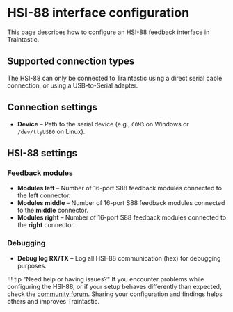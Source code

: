 # HSI-88 interface configuration

This page describes how to configure an HSI-88 feedback interface in Traintastic.

## Supported connection types

The HSI-88  can only be connected to Traintastic using a direct serial cable connection, or using a USB-to-Serial adapter.

## Connection settings

- **Device** – Path to the serial device (e.g., `COM3` on Windows or `/dev/ttyUSB0` on Linux).

## HSI-88 settings

### Feedback modules

- **Modules left** – Number of 16-port S88 feedback modules connected to the **left** connector.
- **Modules middle** – Number of 16-port S88 feedback modules connected to the **middle** connector.
- **Modules right** – Number of 16-port S88 feedback modules connected to the **right** connector.

### Debugging

- **Debug log RX/TX** – Log all HSI-88 communication (hex) for debugging purposes.

!!! tip "Need help or having issues?"
    If you encounter problems while configuring the HSI-88, or if your setup behaves differently than expected, check the [community forum](https://discourse.traintastic.org).
    Sharing your configuration and findings helps others and improves Traintastic.
